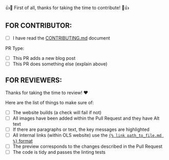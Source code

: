 <!-- Explain what the PR is about here, if appropriate :)  --> 

:+1::tada: First of all, thanks for taking the time to contribute! :tada::+1:

## FOR CONTRIBUTOR:

* [ ] I have read the [CONTRIBUTING.md](https://github.com/open-life-science/open-life-science.github.io/blob/main/CONTRIBUTING.md) document

<!-- Select which of these two are true by putting an x beterrn the square brackets [x] -->
PR Type: 
* [ ] This PR adds a new blog post
* [ ] This PR does something else (explain above)

<!-- Leave this here so reviewers have a nice checklist to help them review the PR  --> 
## FOR REVIEWERS:

Thanks for taking the time to review! :heart:

Here are the list of things to make sure of:
* [ ] The website builds (a check will fail if not)
* [ ] All images have been added within the Pull Request and they have Alt text
* [ ] If there are paragraphs or text, the key messages are highlighted
* [ ] All internal links (within OLS website) use the [`{% link path_to_file.md %}` format](https://jekyllrb.com/docs/liquid/tags/#link)
* [ ] The preview corresponds to the changes described in the Pull Request
* [ ] The code is tidy and passes the linting tests
